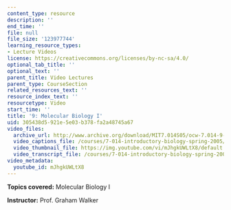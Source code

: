 ```yaml
---
content_type: resource
description: ''
end_time: ''
file: null
file_size: '123977744'
learning_resource_types:
- Lecture Videos
license: https://creativecommons.org/licenses/by-nc-sa/4.0/
optional_tab_title: ''
optional_text: ''
parent_title: Video Lectures
parent_type: CourseSection
related_resources_text: ''
resource_index_text: ''
resourcetype: Video
start_time: ''
title: '9: Molecular Biology I'
uid: 305438d5-921e-5e03-b378-fa2a48745a67
video_files:
  archive_url: http://www.archive.org/download/MIT7.014S05/ocw-7.014-9-22feb05-220k.mp4
  video_captions_file: /courses/7-014-introductory-biology-spring-2005/825a91503c94569e839202f0fc3a16d9_mJhgkUWLtX8.vtt
  video_thumbnail_file: https://img.youtube.com/vi/mJhgkUWLtX8/default.jpg
  video_transcript_file: /courses/7-014-introductory-biology-spring-2005/d13895148251e6114ca6c52d0ce7a570_mJhgkUWLtX8.pdf
video_metadata:
  youtube_id: mJhgkUWLtX8
---
```


**Topics covered:** Molecular Biology I  
  
**Instructor:** Prof. Graham Walker

